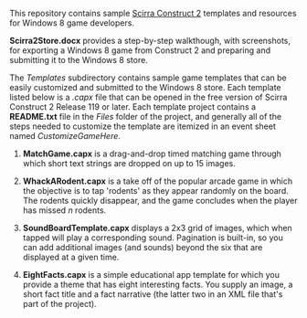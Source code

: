 This repository contains sample [Scirra Construct 2](http://scirra.com/construct2) templates and resources for Windows 8 game developers.

**Scirra2Store.docx** provides a step-by-step walkthough, with screenshots, for exporting a Windows 8 game from Construct 2 and preparing and submitting it to the Windows 8 store.

The *Templates* subdirectory contains sample game templates that can be easily customized and submitted to the Windows 8 store. Each template listed below is a *.capx* file that can be opened in the free version of Scirra Construct 2 Release 119 or later.  Each template project contains a **README.txt** file in the *Files* folder of the project, and generally all of the steps needed to customize the template are itemized in an event sheet named *CustomizeGameHere*.

1.  **MatchGame.capx** is a drag-and-drop timed matching game through which short text strings are dropped on up to 15 images.

2.  **WhackARodent.capx** is a take off of the popular arcade game in which the objective is to tap 'rodents' as they appear randomly on the board. The rodents quickly disappear, and the game concludes when the player has missed *n* rodents.

3.  **SoundBoardTemplate.capx** displays a 2x3 grid of images, which when tapped will play a corresponding sound. Pagination is built-in, so you can add additional images (and sounds) beyond the six that are displayed at a given time. 

4.  **EightFacts.capx** is a simple educational app template for which you provide a theme that has eight interesting facts. You supply an image, a short fact title and a fact narrative (the latter two in an XML file that's part of the project).
